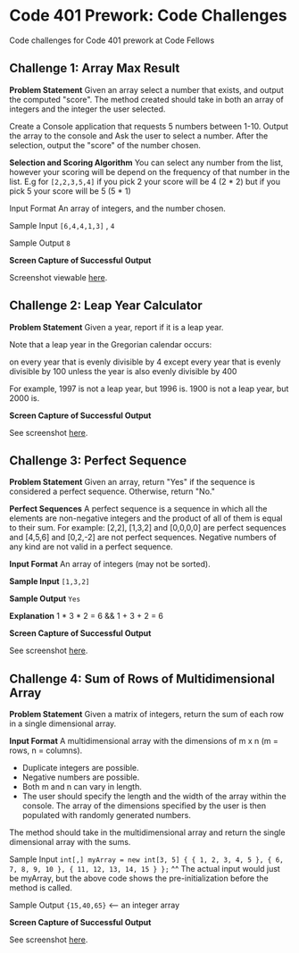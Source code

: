 # Code 401 Prework: Code Challenges

Code challenges for Code 401 prework at Code Fellows


## Challenge 1: Array Max Result

**Problem Statement**
Given an array select a number that exists, and output the computed "score". The method created should take in both an array of integers and the integer the user selected.

Create a Console application that requests 5 numbers between 1-10. Output the array to the console and Ask the user to select a number. After the selection, output the "score" of the number chosen.

**Selection and Scoring Algorithm**
You can select any number from the list, however your scoring will be depend on the frequency of that number in the list. E.g for `[2,2,3,5,4]` if you pick 2 your score will be 4 (2 * 2) but if you pick 5 your score will be 5 (5 * 1)

Input Format
An array of integers, and the number chosen.

Sample Input
`[6,4,4,1,3]` , `4`

Sample Output
`8`

**Screen Capture of Successful Output**

Screenshot viewable [here](https://www.screencast.com/t/6zgk8ZRs).


## Challenge 2: Leap Year Calculator

**Problem Statement**
Given a year, report if it is a leap year.

Note that a leap year in the Gregorian calendar occurs:

on every year that is evenly divisible by 4
  except every year that is evenly divisible by 100
    unless the year is also evenly divisible by 400

For example, 1997 is not a leap year, but 1996 is. 1900 is not a leap year, but 2000 is.

**Screen Capture of Successful Output**

See screenshot [here](https://www.screencast.com/t/4eaal1Sd).


## Challenge 3: Perfect Sequence

**Problem Statement**
Given an array, return "Yes" if the sequence is considered a perfect sequence. Otherwise, return "No."

**Perfect Sequences**
A perfect sequence is a sequence in which all the elements are non-negative integers and the product of all of them is equal to their sum. For example: [2,2], [1,3,2] and [0,0,0,0] are perfect sequences and [4,5,6] and [0,2,-2] are not perfect sequences. Negative numbers of any kind are not valid in a perfect sequence.

**Input Format**
An array of integers (may not be sorted).

**Sample Input**
`[1,3,2]`

**Sample Output**
`Yes`

**Explanation**
1 * 3 * 2 = 6 && 1 + 3 + 2 = 6

**Screen Capture of Successful Output**

See screenshot [here](https://www.screencast.com/t/gC0xqQoYt).


## Challenge 4: Sum of Rows of Multidimensional Array

**Problem Statement**
Given a matrix of integers, return the sum of each row in a single dimensional array.

**Input Format**
A multidimensional array with the dimensions of m x n (m = rows, n = columns).

* Duplicate integers are possible.
* Negative numbers are possible.
* Both m and n can vary in length.
* The user should specify the length and the width of the array within the console. The array of the dimensions specified by the user is then populated with randomly generated numbers.

The method should take in the multidimensional array and return the single dimensional array with the sums.

Sample Input
`int[,] myArray = new int[3, 5] { { 1, 2, 3, 4, 5 }, { 6, 7, 8, 9, 10 }, { 11, 12, 13, 14, 15 } };`
^^ The actual input would just be myArray, but the above code shows the pre-initialization before the method is called.

Sample Output
`{15,40,65}` <-- an integer array

**Screen Capture of Successful Output**

See screenshot [here]().